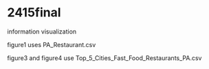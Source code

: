 # 2415final
information visualization

figure1 uses PA_Restaurant.csv

figure3 and figure4 use Top_5_Cities_Fast_Food_Restaurants_PA.csv
